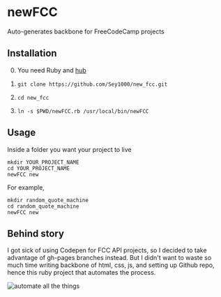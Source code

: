 # newFCC
Auto-generates backbone for FreeCodeCamp projects

## Installation
0. You need Ruby and [hub](https://hub.github.com/)

1. `git clone https://github.com/Sey1000/new_fcc.git`
2. `cd new_fcc`
3. `ln -s $PWD/newFCC.rb /usr/local/bin/newFCC`

## Usage
Inside a folder you want your project to live  
```
mkdir YOUR_PROJECT_NAME
cd YOUR_PROJECT_NAME
newFCC new
```

For example,  
```
mkdir random_quote_machine
cd random_quote_machine 
newFCC new
```

## Behind story
I got sick of using Codepen for FCC API projects, so I decided to take advantage of gh-pages branches instead. But I didn't want to waste so much time writing backbone of html, css, js, and setting up Github repo, hence this ruby project that automates the process.

![automate all the things](https://avatars2.githubusercontent.com/u/16477209?v=4&s=200)

